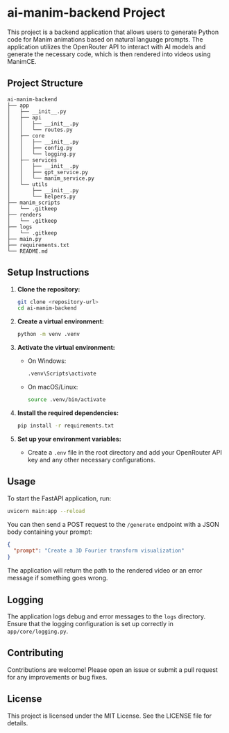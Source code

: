 # ai-manim-backend Project

This project is a backend application that allows users to generate Python code for Manim animations based on natural language prompts. The application utilizes the OpenRouter API to interact with AI models and generate the necessary code, which is then rendered into videos using ManimCE.

## Project Structure

```
ai-manim-backend
├── app
│   ├── __init__.py
│   ├── api
│   │   ├── __init__.py
│   │   └── routes.py
│   ├── core
│   │   ├── __init__.py
│   │   ├── config.py
│   │   └── logging.py
│   ├── services
│   │   ├── __init__.py
│   │   ├── gpt_service.py
│   │   └── manim_service.py
│   └── utils
│       ├── __init__.py
│       └── helpers.py
├── manim_scripts
│   └── .gitkeep
├── renders
│   └── .gitkeep
├── logs
│   └── .gitkeep
├── main.py
├── requirements.txt
└── README.md
```

## Setup Instructions

1. **Clone the repository:**
   ```bash
   git clone <repository-url>
   cd ai-manim-backend
   ```

2. **Create a virtual environment:**
   ```bash
   python -m venv .venv
   ```

3. **Activate the virtual environment:**
   - On Windows:
     ```bash
     .venv\Scripts\activate
     ```
   - On macOS/Linux:
     ```bash
     source .venv/bin/activate
     ```

4. **Install the required dependencies:**
   ```bash
   pip install -r requirements.txt
   ```

5. **Set up your environment variables:**
   - Create a `.env` file in the root directory and add your OpenRouter API key and any other necessary configurations.

## Usage

To start the FastAPI application, run:

```bash
uvicorn main:app --reload
```

You can then send a POST request to the `/generate` endpoint with a JSON body containing your prompt:

```json
{
  "prompt": "Create a 3D Fourier transform visualization"
}
```

The application will return the path to the rendered video or an error message if something goes wrong.

## Logging

The application logs debug and error messages to the `logs` directory. Ensure that the logging configuration is set up correctly in `app/core/logging.py`.

## Contributing

Contributions are welcome! Please open an issue or submit a pull request for any improvements or bug fixes.

## License

This project is licensed under the MIT License. See the LICENSE file for details.